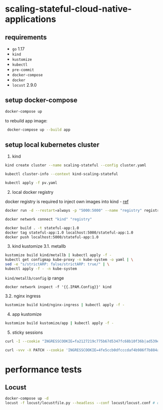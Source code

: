 # scaling-stateful-cloud-native-applications

## requirements

- `go` 1.17
- `kind`
- `kustomize`
- `kubectl`
- `pre-commit`
- `docker-compose`
- `docker`
- `locust` 2.9.0

## setup docker-compose

```zsh
docker-compose up
```

to rebuild app image:

```zsh
 docker-compose up --build app
```

## setup local kubernetes cluster

1. kind

```zsh
kind create cluster --name scaling-stateful --config cluster.yaml

kubectl cluster-info --context kind-scaling-stateful

kubectl apply -f pv.yaml
```

2. local docker registry

docker registry is required to inject own images into kind - [ref](https://kind.sigs.k8s.io/docs/user/local-registry/)

```zsh
docker run -d --restart=always -p "5000:5000" --name "registry" registry:2

docker network connect "kind" "registry"
```

```zsh
docker build . -t stateful-app:1.0
docker tag stateful-app:1.0 localhost:5000/stateful-app:1.0
docker push localhost:5000/stateful-app:1.0
```

3. kind kustomize
3.1. metallb

```zsh
kustomize build kind/metallb | kubectl apply -f -
kubectl get configmap kube-proxy -n kube-system -o yaml | \
sed -e "s/strictARP: false/strictARP: true/" | \
kubectl apply -f - -n kube-system
```

`kind/metallb/config` ip range
```
docker network inspect -f '{{.IPAM.Config}}' kind
```

3.2. nginx ingress

```zsh
kustomize build kind/nginx-ingress | kubectl apply -f -
```

4. app kustomize

```zsh
kustomize build kustomize/app | kubectl apply -f -
```

5. sticky sessions

```zsh
curl -I --cookie "INGRESSCOOKIE=fa2127219c775b67d5347fc68b10f36b|ad539e4d8906dea703a59719eea04c4d;" -X GET localhost/notes/5

curl -vvv -X PATCH --cookie 'INGRESSCOOKIE=4fe5ccb0dfcccdaf4b986f7b884a65ed|ad539e4d8906dea703a59719eea04c4d;' localhost/carts/1 -d @../test.json
```

# performance tests

## Locust

```zsh
docker-compose up -d
locust -f locust/locustfile.py --headless --conf locust/locust.conf # or skip --headless and start tests from web ui - http://0.0.0.0:8089
```